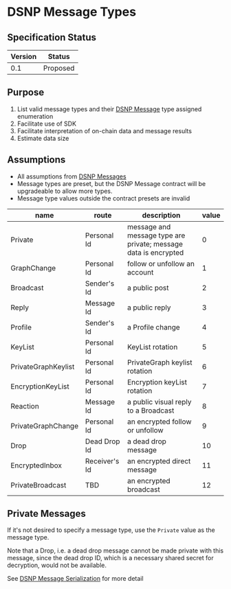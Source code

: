 # DSNP Message Types
## Specification Status

| Version | Status |
---------- | ---------
| 0.1     | Proposed |

## Purpose
1. List valid message types and their [DSNP Message](/DSNP/DSNP-Messages) type assigned enumeration
1. Facilitate use of SDK 
1. Facilitate interpretation of on-chain data and message results
1. Estimate data size


## Assumptions
* All assumptions from [DSNP Messages](/DSNP/DSNP-Messages)
* Message types are preset, but the DSNP Message contract will be upgradeable to allow more types.
* Message type values outside the contract presets are invalid

| name     | route | description | value |
|-------   |-------------|-------------| ----|
| Private | Personal Id | message and message type are private; message data is encrypted | 0 |
| GraphChange | Personal Id | follow or unfollow an account | 1 |
| Broadcast | Sender's Id | a public post | 2 |
| Reply | Message Id | a public reply | 3 |
| Profile | Sender's Id | a Profile change | 4 |
| KeyList | Personal Id | KeyList rotation | 5 |
| PrivateGraphKeylist | Personal Id | PrivateGraph keylist rotation | 6 |
| EncryptionKeyList | Personal Id | Encryption keyList rotation | 7 |
| Reaction | Message Id | a public visual reply to a Broadcast | 8 |
| PrivateGraphChange | Personal Id | an encrypted follow or unfollow | 9 |
| Drop | Dead Drop Id | a dead drop message | 10 |
| EncryptedInbox | Receiver's Id | an encrypted direct message | 11 |
| PrivateBroadcast | TBD | an encrypted broadcast | 12 |

## Private Messages
If it's not desired to specify a message type, use the `Private` value as the message type.

Note that a Drop, i.e. a dead drop message cannot be made private with this message, since the dead drop ID, which is a necessary shared secret for decryption, would not be available.
                                                 
See [DSNP Message Serialization](/DSNP/DSNP-Message-Serialization) for more detail
